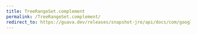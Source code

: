 ```yaml
---
title: TreeRangeSet.complement
permalink: /TreeRangeSet.complement/
redirect_to: https://guava.dev/releases/snapshot-jre/api/docs/com/google/common/collect/TreeRangeSet.html#complement--
---
```


